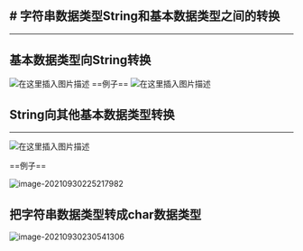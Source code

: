 ﻿﻿# 字符串数据类型String和基本数据类型之间的转换
---
---
## 基本数据类型向String转换

![在这里插入图片描述](https://img-blog.csdnimg.cn/e47bb13a7968437c905e226a12cc070f.png?x-oss-process=image/watermark,type_ZHJvaWRzYW5zZmFsbGJhY2s,shadow_50,text_Q1NETiBATkpVU1RaSkM=,size_20,color_FFFFFF,t_70,g_se,x_16)
==例子==
![在这里插入图片描述](https://img-blog.csdnimg.cn/0b994b7d27f74761885ae6436ab71b7d.png?x-oss-process=image/watermark,type_ZHJvaWRzYW5zZmFsbGJhY2s,shadow_50,text_Q1NETiBATkpVU1RaSkM=,size_20,color_FFFFFF,t_70,g_se,x_16)



## String向其他基本数据类型转换

---

![在这里插入图片描述](https://img-blog.csdnimg.cn/12489ce9014e41aeb14d82588c3084fc.png?x-oss-process=image/watermark,type_ZHJvaWRzYW5zZmFsbGJhY2s,shadow_50,text_Q1NETiBATkpVU1RaSkM=,size_20,color_FFFFFF,t_70,g_se,x_16)

==例子==

![image-20210930225217982](C:\Users\NJUSTZJC\AppData\Roaming\Typora\typora-user-images\image-20210930225217982.png)



## 把字符串数据类型转成char数据类型

![image-20210930230541306](C:\Users\NJUSTZJC\AppData\Roaming\Typora\typora-user-images\image-20210930230541306.png)

